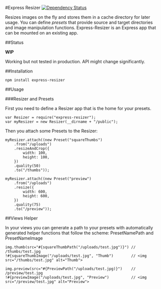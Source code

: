 #Express Resizer [![Dependency Status](https://gemnasium.com/thomaspeklak/express-resizer.png)](https://gemnasium.com/thomaspeklak/express-resizer)

Resizes images on the fly and stores them in a cache directory for later usage. You can define _presets_ that provide source and target directories and image manipulation functions. Express-Resizer is an Express app that can be mounted on an existing app.

##Status

__WIP__

Working but not tested in production. API might change significantly.

##Installation

    npm install express-resizer

##Usage

###Resizer and Presets

First you need to define a Resizer app that is the home for your presets.

    var Resizer = require("express-resizer");
    var myResizer = new Resizer(__dirname + "/public");
    
Then you attach some Presets to the Resizer:
  
    myResizer.attach((new Preset("squareThumbs")
        .from("/uploads")
        .resizeAndCrop({
            width: 100,
            height: 100,
        })
        .quality(50)
        .to("/thumbs"));

    myResizer.attach((new Preset("preview")
        .from("/uploads")
        .resize({
            width: 600,
            height: 600,
        })
        .quality(75)
        .to("/preview"));


##Views Helper

In your views you can generate a path to your presets with automatically generated helper functions that follow the scheme: PresetNamePath and PresetNameImage

    img.thumb(src="#{squareThumbPath("/uploads/test.jpg")}") // /thumbs/test.jpg
    !#{squareThumbImage("/uploads/test.jpg", "Thumb")        // <img src="/thumbs/test.jpg" alt="Thumb">

    img.preview(src="#{PreviewPath("/uploads/test.jpg)}")    // /preview/test.jpg
    !#{previewImage("/uploads/test.jpg", "Preview")          // <img src="/preview/test.jpg" alt="Preview">
